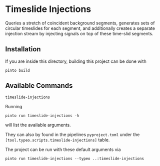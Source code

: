 # Timeslide Injections

Queries a stretch of coincident background segments, generates sets of circular timeslides for each segment, and additionally creates a separate injection
stream by injecting signals on top of these time-slid segments. 

## Installation
If you are inside this directory, building this project can be done with 

```console
pinto build 
```

## Available Commands
`timeslide-injections`

Running 
```
pinto run timeslide-injections -h
```
will list the available arguments.

They can also by found in the pipelines `pyproject.toml` under the `[tool.typeo.scripts.timeslide-injections]` table.

The project can be run with these default arguments via 

```console
pinto run timeslide-injections --typeo ..:timeslide-injections
```
